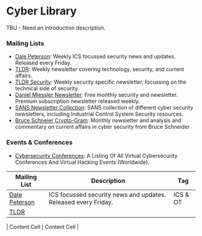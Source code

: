 # Cyber Library

TBU - Need an introduction description. 

### Mailing Lists
- [Dale Peterson](https://dale-peterson.com/digital-bond-archives/): Weekly ICS focussed security news and updates. Released every Friday. 
- [TLDR](https://www.tldrnewsletter.com/): Weekly newsletter covering technology, security, and current affairs.
- [TLDR Security](https://tldrsec.com/newsletter/): Weekly security specific newsletter, focussing on the technical side of security.
- [Daniel Miessler Newsletter](https://danielmiessler.com/): Free monthly security and newsletter. Premium subscription newsletter released weekly.
- [SANS Newsletter Collection](https://www.sans.org/newsletters/): SANS collection of different cyber security newsletters, including Industrial Control System Security resources.
- [Bruce Schneier Crypto-Gram](https://www.schneier.com/crypto-gram/subscribe/): Monthly newsletter and analysis and commentary on current affairs in cyber security from Bruce Schneider


### Events & Conferences
- [Cybersecurity Conferences](https://infosec-conferences.com/): A Listing Of All Virtual Cybersecurity Conferences And Virtual Hacking Events (Worldwide).




| Mailing List  | Description | Tag          |
| ------------- | ------------- |---------|
|[Dale Peterson](https://dale-peterson.com/digital-bond-archives/)  | ICS focussed security news and updates. Released every Friday.  | ICS & OT |
|[TLDR](https://www.tldrnewsletter.com/) | 



| Content Cell  | Content Cell  |

